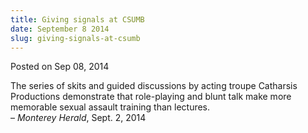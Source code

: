 ```yaml
---
title: Giving signals at CSUMB
date: September 8 2014
slug: giving-signals-at-csumb
---
```


 



<span class="date">Posted on Sep 08, 2014    </span>
<p>The series of skits and guided discussions by acting troupe
Catharsis Productions demonstrate that role-playing and blunt talk
make more memorable sexual assault training than lectures.<br>
&#x2013; <em>Monterey Herald</em>, Sept. 2, 2014</br></p>





```
